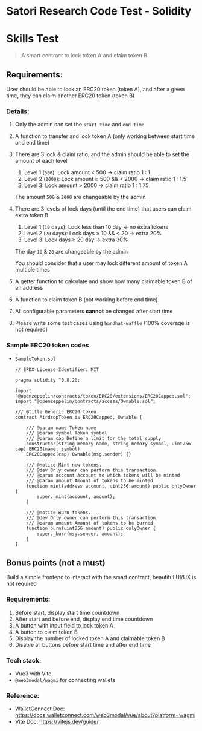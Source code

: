 # Satori Research Code Test - Solidity

# Skills Test

> A smart contract to lock token A and claim token B

## Requirements:

User should be able to lock an ERC20 token (token A), and after a given time, they can claim another ERC20 token (token B)

### Details:

1. Only the admin can set the `start time` and `end time`
2. A function to transfer and lock token A (only working between start time and end time)
3. There are 3 lock & claim ratio, and the admin should be able to set the amount of each level

   1. Level 1 (`500`): Lock amount < 500 → claim ratio 1 : 1
   2. Level 2 (`2000`): Lock amount ≥ 500 && < 2000 → claim ratio 1 : 1.5
   3. Level 3: Lock amount > 2000 → claim ratio 1 : 1.75

   The amount `500` & `2000` are changeable by the admin

4. There are 3 levels of lock days (until the end time) that users can claim extra token B

   1. Level 1 (`10` days): Lock less than 10 day → no extra tokens
   2. Level 2 (`20` days): Lock days ≥ 10 && < 20 → extra 20%
   3. Level 3: Lock days ≥ 20 day → extra 30%

   The day `10` & `20` are changeable by the admin

   You should consider that a user may lock different amount of token A multiple times

5. A getter function to calculate and show how many claimable token B of an address
6. A function to claim token B (not working before end time)
7. All configurable parameters **cannot** be changed after start time
8. Please write some test cases using `hardhat-waffle` (100% coverage is not required)

### Sample ERC20 token codes

- `SampleToken.sol`
  ```solidity
  // SPDX-License-Identifier: MIT

  pragma solidity ^0.8.20;

  import "@openzeppelin/contracts/token/ERC20/extensions/ERC20Capped.sol";
  import "@openzeppelin/contracts/access/Ownable.sol";

  /// @title Generic ERC20 token
  contract AirdropToken is ERC20Capped, Ownable {

      /// @param name Token name
      /// @param symbol Token symbol
      /// @param cap Define a limit for the total supply
      constructor(string memory name, string memory symbol, uint256 cap) ERC20(name, symbol)
      ERC20Capped(cap) Ownable(msg.sender) {}

      /// @notice Mint new tokens.
      /// @dev Only owner can perform this transaction.
      /// @param account Account to which tokens will be minted
      /// @param amount Amount of tokens to be minted
      function mint(address account, uint256 amount) public onlyOwner {
          super._mint(account, amount);
      }

      /// @notice Burn tokens.
      /// @dev Only owner can perform this transaction.
      /// @param amount Amount of tokens to be burned
      function burn(uint256 amount) public onlyOwner {
          super._burn(msg.sender, amount);
      }
  }
  ```

## Bonus points (not a must)

Build a simple frontend to interact with the smart contract, beautiful UI/UX is not required

### Requirements:

1. Before start, display start time countdown
2. After start and before end, display end time countdown
3. A button with input field to lock token A
4. A button to claim token B
5. Display the number of locked token A and claimable token B
6. Disable all buttons before start time and after end time

### Tech stack:

- Vue3 with Vite
- `@web3modal/wagmi` for connecting wallets

### Reference:

- WalletConnect Doc: https://docs.walletconnect.com/web3modal/vue/about?platform=wagmi
- Vite Doc: https://vitejs.dev/guide/
